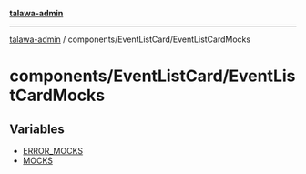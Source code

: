 [**talawa-admin**](../../../README.md)

***

[talawa-admin](../../../README.md) / components/EventListCard/EventListCardMocks

# components/EventListCard/EventListCardMocks

## Variables

- [ERROR\_MOCKS](variables/ERROR_MOCKS.md)
- [MOCKS](variables/MOCKS.md)
